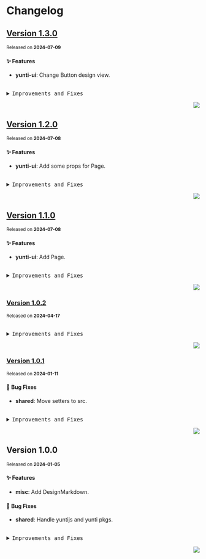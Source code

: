 <a name="readme-top"></a>

# Changelog

## [Version 1.3.0](https://github.com/yuntijs/lowcode-materials/compare/@yuntijs/lowcode-materials-shared@1.2.0...@yuntijs/lowcode-materials-shared@1.3.0)

<sup>Released on **2024-07-09**</sup>

#### ✨ Features

- **yunti-ui**: Change Button design view.

<br/>

<details>
<summary><kbd>Improvements and Fixes</kbd></summary>

#### What's improved

- **yunti-ui**: Change Button design view ([8f13194](https://github.com/yuntijs/lowcode-materials/commit/8f13194))

</details>

<div align="right">

[![](https://img.shields.io/badge/-BACK_TO_TOP-151515?style=flat-square)](#readme-top)

</div>

## [Version 1.2.0](https://github.com/yuntijs/lowcode-materials/compare/@yuntijs/lowcode-materials-shared@1.1.0...@yuntijs/lowcode-materials-shared@1.2.0)

<sup>Released on **2024-07-08**</sup>

#### ✨ Features

- **yunti-ui**: Add some props for Page.

<br/>

<details>
<summary><kbd>Improvements and Fixes</kbd></summary>

#### What's improved

- **yunti-ui**: Add some props for Page ([8bda982](https://github.com/yuntijs/lowcode-materials/commit/8bda982))

</details>

<div align="right">

[![](https://img.shields.io/badge/-BACK_TO_TOP-151515?style=flat-square)](#readme-top)

</div>

## [Version 1.1.0](https://github.com/yuntijs/lowcode-materials/compare/@yuntijs/lowcode-materials-shared@1.0.2...@yuntijs/lowcode-materials-shared@1.1.0)

<sup>Released on **2024-07-08**</sup>

#### ✨ Features

- **yunti-ui**: Add Page.

<br/>

<details>
<summary><kbd>Improvements and Fixes</kbd></summary>

#### What's improved

- **yunti-ui**: Add Page ([74738ad](https://github.com/yuntijs/lowcode-materials/commit/74738ad))

</details>

<div align="right">

[![](https://img.shields.io/badge/-BACK_TO_TOP-151515?style=flat-square)](#readme-top)

</div>

### [Version 1.0.2](https://github.com/yuntijs/lowcode-materials/compare/@yuntijs/lowcode-materials-shared@1.0.1...@yuntijs/lowcode-materials-shared@1.0.2)

<sup>Released on **2024-04-17**</sup>

<br/>

<details>
<summary><kbd>Improvements and Fixes</kbd></summary>

</details>

<div align="right">

[![](https://img.shields.io/badge/-BACK_TO_TOP-151515?style=flat-square)](#readme-top)

</div>

### [Version 1.0.1](https://github.com/yuntijs/lowcode-materials/compare/@yuntijs/lowcode-materials-shared@1.0.0...@yuntijs/lowcode-materials-shared@1.0.1)

<sup>Released on **2024-01-11**</sup>

#### 🐛 Bug Fixes

- **shared**: Move setters to src.

<br/>

<details>
<summary><kbd>Improvements and Fixes</kbd></summary>

#### What's fixed

- **shared**: Move setters to src ([3b504af](https://github.com/yuntijs/lowcode-materials/commit/3b504af))

</details>

<div align="right">

[![](https://img.shields.io/badge/-BACK_TO_TOP-151515?style=flat-square)](#readme-top)

</div>

## Version 1.0.0

<sup>Released on **2024-01-05**</sup>

#### ✨ Features

- **misc**: Add DesignMarkdown.

#### 🐛 Bug Fixes

- **shared**: Handle yuntijs and yunti pkgs.

<br/>

<details>
<summary><kbd>Improvements and Fixes</kbd></summary>

#### What's improved

- **misc**: Add DesignMarkdown ([d604a37](https://github.com/yuntijs/lowcode-materials/commit/d604a37))

#### What's fixed

- **shared**: Handle yuntijs and yunti pkgs ([0dce63a](https://github.com/yuntijs/lowcode-materials/commit/0dce63a))

</details>

<div align="right">

[![](https://img.shields.io/badge/-BACK_TO_TOP-151515?style=flat-square)](#readme-top)

</div>
